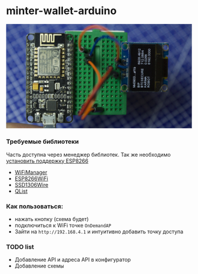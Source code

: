 # minter-wallet-arduino

![MMinter wallet Arduino ESP8266, ESP32](static/minter-wallet-arduino-ESP8266-ESP32.jpg "Minter wallet Arduino ESP8266, ESP32")


### Требуемые библиотеки
Часть доступна через менеджер библиотек. Так же необходимо [установить поддержку ESP8266](https://github.com/esp8266/Arduino "установить поддержку ESP8266")
* [WiFiManager](https://github.com/tzapu/WiFiManager)
* [ESP8266WiFi](https://github.com/esp8266/Arduino)
* [SSD1306Wire](https://github.com/ThingPulse/esp8266-oled-ssd1306)
* [QList](https://github.com/SloCompTech/QList)

### Как пользоваться:
* нажать кнопку (схема будет)
* подключиться к WiFi точке `OnDemandAP`
* Зайти на `http://192.168.4.1` и интуитивно добавить точку доступа



### TODO list
* Добавление API и адреса API в конфигуратор
* Добавление схемы